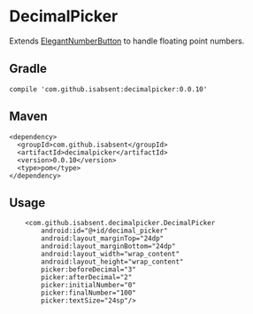 # DecimalPicker
Extends [ElegantNumberButton](https://github.com/ashik94vc/ElegantNumberButton) to handle floating point numbers.
## Gradle

  `compile 'com.github.isabsent:decimalpicker:0.0.10'`
## Maven

    <dependency>
      <groupId>com.github.isabsent</groupId>
      <artifactId>decimalpicker</artifactId>
      <version>0.0.10</version>
      <type>pom</type>
    </dependency>
    
## Usage

        <com.github.isabsent.decimalpicker.DecimalPicker
            android:id="@+id/decimal_picker"
            android:layout_marginTop="24dp"
            android:layout_marginBottom="24dp"
            android:layout_width="wrap_content"
            android:layout_height="wrap_content"
            picker:beforeDecimal="3"
            picker:afterDecimal="2"
            picker:initialNumber="0"
            picker:finalNumber="100"
            picker:textSize="24sp"/>

